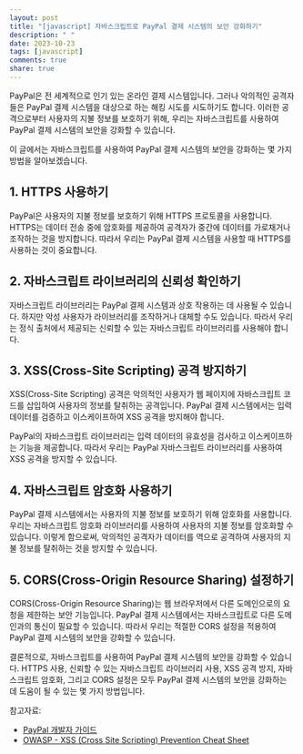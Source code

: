 ```yaml
---
layout: post
title: "[javascript] 자바스크립트로 PayPal 결제 시스템의 보안 강화하기"
description: " "
date: 2023-10-23
tags: [javascript]
comments: true
share: true
---
```


PayPal은 전 세계적으로 인기 있는 온라인 결제 시스템입니다. 그러나 악의적인 공격자들은 PayPal 결제 시스템을 대상으로 하는 해킹 시도를 시도하기도 합니다. 이러한 공격으로부터 사용자의 지불 정보를 보호하기 위해, 우리는 자바스크립트를 사용하여 PayPal 결제 시스템의 보안을 강화할 수 있습니다.

이 글에서는 자바스크립트를 사용하여 PayPal 결제 시스템의 보안을 강화하는 몇 가지 방법을 알아보겠습니다.

## 1. HTTPS 사용하기

PayPal은 사용자의 지불 정보를 보호하기 위해 HTTPS 프로토콜을 사용합니다. HTTPS는 데이터 전송 중에 암호화를 제공하여 공격자가 중간에 데이터를 가로채거나 조작하는 것을 방지합니다. 따라서 우리는 PayPal 결제 시스템을 사용할 때 HTTPS를 사용하는 것이 중요합니다.

## 2. 자바스크립트 라이브러리의 신뢰성 확인하기

자바스크립트 라이브러리는 PayPal 결제 시스템과 상호 작용하는 데 사용될 수 있습니다. 하지만 악성 사용자가 라이브러리를 조작하거나 대체할 수도 있습니다. 따라서 우리는 정식 출처에서 제공되는 신뢰할 수 있는 자바스크립트 라이브러리를 사용해야 합니다.

## 3. XSS(Cross-Site Scripting) 공격 방지하기

XSS(Cross-Site Scripting) 공격은 악의적인 사용자가 웹 페이지에 자바스크립트 코드를 삽입하여 사용자의 정보를 탈취하는 공격입니다. PayPal 결제 시스템에서는 입력 데이터를 검증하고 이스케이프하여 XSS 공격을 방지해야 합니다.

PayPal의 자바스크립트 라이브러리는 입력 데이터의 유효성을 검사하고 이스케이프하는 기능을 제공합니다. 따라서 우리는 PayPal 자바스크립트 라이브러리를 사용하여 XSS 공격을 방지할 수 있습니다.

## 4. 자바스크립트 암호화 사용하기

PayPal 결제 시스템에서는 사용자의 지불 정보를 보호하기 위해 암호화를 사용합니다. 우리는 자바스크립트 암호화 라이브러리를 사용하여 사용자의 지불 정보를 암호화할 수 있습니다. 이렇게 함으로써, 악의적인 공격자가 데이터를 역으로 공격하여 사용자의 지불 정보를 탈취하는 것을 방지할 수 있습니다.

## 5. CORS(Cross-Origin Resource Sharing) 설정하기

CORS(Cross-Origin Resource Sharing)는 웹 브라우저에서 다른 도메인으로의 요청을 제한하는 보안 기능입니다. PayPal 결제 시스템에서는 자바스크립트로 다른 도메인과의 통신이 필요할 수 있습니다. 따라서 우리는 적절한 CORS 설정을 적용하여 PayPal 결제 시스템의 보안을 강화할 수 있습니다.

결론적으로, 자바스크립트를 사용하여 PayPal 결제 시스템의 보안을 강화할 수 있습니다. HTTPS 사용, 신뢰할 수 있는 자바스크립트 라이브러리 사용, XSS 공격 방지, 자바스크립트 암호화, 그리고 CORS 설정은 모두 PayPal 결제 시스템의 보안을 강화하는 데 도움이 될 수 있는 몇 가지 방법입니다.

참고자료: 
- [PayPal 개발자 가이드](https://developer.paypal.com/home/)
- [OWASP - XSS (Cross Site Scripting) Prevention Cheat Sheet](https://cheatsheetseries.owasp.org/cheatsheets/Cross_Site_Scripting_Prevention_Cheat_Sheet.html)
